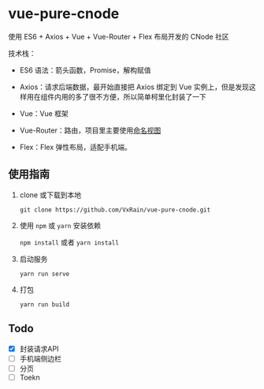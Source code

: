 # vue-pure-cnode

使用 ES6 + Axios + Vue + Vue-Router + Flex 布局开发的 CNode 社区

技术栈：

* ES6 语法：箭头函数，Promise，解构赋值
* Axios：请求后端数据，最开始直接把 Axios 绑定到 Vue 实例上，但是发现这样用在组件内用的多了很不方便，所以简单柯里化封装了一下
* Vue：Vue 框架
* Vue-Router：路由，项目里主要使用[命名视图](https://router.vuejs.org/zh/guide/essentials/named-views.html)

* Flex：Flex 弹性布局，适配手机端。

## 使用指南

1. clone 或下载到本地

   `git clone https://github.com/VxRain/vue-pure-cnode.git`

2. 使用 `npm` 或 `yarn` 安装依赖

   `npm install` 或者 `yarn install`

3. 启动服务

   `yarn run serve`

4. 打包

   `yarn run build`

## Todo

- [x] 封装请求API
- [ ] 手机端侧边栏
- [ ] 分页
- [ ] Toekn